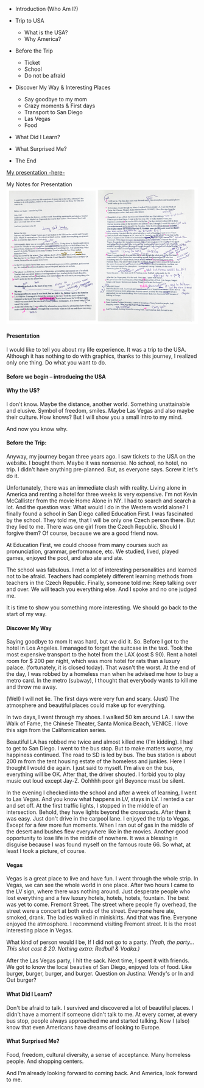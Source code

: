 - Introduction (Who Am I?)
- Trip to USA
  - What is the USA?
  - Why America?
  
- Before the Trip
  - Ticket
  - School
  - Do not be afraid
  
- Discover My Way & Interesting Places
  - Say goodbye to my mom
  - Crazy moments & First days
  - Transport to San Diego
  - Las Vegas
  - Food
  
- What Did I Learn?
- What Surprised Me?
- The End

[My presentation -here-](https://github.com/dudacek/english_for_designers/blob/main/05-presentation-stoytelling/jakub-dudacek-presentation-usa.pdf)

My Notes for Presentation
<img src="./img/my-notes-for-presentation-usa.jpg" alt="my-notes-for-presentation-usa" width="1000"/> 


#### Presentation
I would like to tell you about my life experience. It was a trip to the USA. Although it has nothing to do with graphics, thanks to this journey, I realized only one thing. Do what you want to do.

#### Before we begin – introducing the USA

#### Why the US? 
I don't know. Maybe the distance, another world. Something unattainable and elusive. Symbol of freedom, smiles. Maybe Las Vegas and also maybe their culture. How knows? But I will show you a small intro to my mind.

And now you know why.

#### Before the Trip:
Anyway, my journey began three years ago. I saw tickets to the USA on the website. I bought them. Maybe it was nonsense. No school, no hotel, no trip. I didn't have anything pre-planned.
But, as everyone says. Screw it let's do it.

Unfortunately, there was an immediate clash with reality. Living alone in America and renting a hotel for three weeks is very expensive. I'm not Kevin McCallister from the movie Home Alone in NY. I had to search and search a lot. And the question was: What would I do in the Western world alone? I finally found a school in San Diego called Education First.
I was fascinated by the school. They told me, that I will be only one Czech person there.
But they lied to me. There was one girl from the Czech Republic. Should I forgive them? Of course, because we are a good friend now.

At Education First, we could choose from many courses such as pronunciation, grammar, performance, etc. We studied, lived, played games, enjoyed the pool, and also ate and ate.

The school was fabulous. I met a lot of interesting personalities and learned not to be afraid. Teachers had completely different learning methods from teachers in the Czech Republic. Finally, someone told me: Keep talking over and over. We will teach you everything else. And I spoke and no one judged me. 

It is time to show you something more interesting.
We should go back to the start of my way.

#### Discover My Way
Saying goodbye to mom It was hard, but we did it. So. Before I got to the hotel in Los Angeles. I managed to forget the suitcase in the taxi. Took the most expensive transport to the hotel from the LAX (cost $ 90). Rent a hotel room for $ 200 per night, which was more hotel for rats than a luxury palace. (fortunately, it is closed today). That wasn't the worst.
At the end of the day, I was robbed by a homeless man when he advised me how to buy a metro card. In the metro (subway), I thought that everybody wants to kill me and throw me away. 

(Well) I will not lie. The first days were very fun and scary. (Just) The atmosphere and beautiful places could make up for everything.

In two days, I went through my shoes. I walked 50 km around LA. I saw the Walk of Fame, the Chinese Theater, Santa Monica Beach, VENICE. I love this sign from the Californication series. 

Beautiful LA has robbed me twice and almost killed me (I'm kidding). 
I had to get to San Diego. I went to the bus stop. But to make matters worse, my happiness continued. The road to SD is led by bus. The bus station is about 200 m from the tent housing estate of the homeless and junkies. Here I thought I would die again. I just said to myself. I'm alive on the bus, everything will be OK. After that, the driver shouted. I forbid you to play music out loud except Jay-Z. Oohhhh poor girl Beyonce must be silent.

In the evening I checked into the school and after a week of learning, I went to Las Vegas. And you know what happens in LV, stays in LV. I rented a car and set off. At the first traffic lights, I stopped in the middle of an intersection. Behold, they have lights beyond the crossroads. After then it was easy. Just don't drive in the carpool lane. I enjoyed the trip to Vegas. Except for a few more fun moments. When I ran out of gas in the middle of the desert and bushes flew everywhere like in the movies. Another good opportunity to lose life in the middle of nowhere. It was a blessing in disguise because I was found myself on the famous route 66. So what, at least I took a picture, of course.

#### Vegas
Vegas is a great place to live and have fun. I went through the whole strip. In Vegas, we can see the whole world in one place. After two hours I came to the LV sign, where there was nothing around. Just desperate people who lost everything and a few luxury hotels, hotels, hotels, fountain. The best was yet to come. Fremont Street. The street where people fly overhead, the street were a concert at both ends of the street. Everyone here ate, smoked, drank. The ladies walked in miniskirts. And that was fine. Everyone enjoyed the atmosphere. I recommend visiting Fremont street.  It is the most interesting place in Vegas. 

What kind of person would I be, If I did not go to a party.
*(Yeah, the party… This shot cost $ 20. Nothing extra: Redbull & Vodka.)*

After the Las Vegas party, I hit the sack. Next time, I spent it with friends.
We got to know the local beauties of San Diego, enjoyed lots of food. Like burger, burger, burger, and burger. Question on Justina: Wendy's or In and Out burger?

#### What Did I Learn? 
Don't be afraid to talk. I survived and discovered a lot of beautiful places. I didn't have a moment if someone didn't talk to me. At every corner, at every bus stop, people always approached me and started talking. Now I (also) know that even Americans have dreams of looking to Europe.

#### What Surprised Me?
Food, freedom, cultural diversity, a sense of acceptance. Many homeless people. And shopping centers. 

And I'm already looking forward to coming back. And America, look forward to me.

